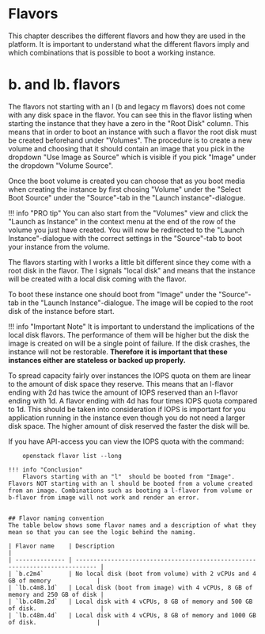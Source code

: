 # Flavors
This chapter describes the different flavors and how they are used in the platform. It is important to understand what the different flavors imply and which combinations that is possible to boot a working instance.

# b. and lb. flavors
The flavors not starting with an l (b and legacy m flavors) does not come with any disk space in the flavor. You can see this in the flavor listing when starting the instance that they have a zero in the "Root Disk" column. This means that in order to boot an instance with such a flavor the root disk must be created beforehand under "Volumes". The procedure is to create a new volume and choosing that it should contain an image that you pick in the dropdown "Use Image as Source" which is visible if you pick "Image" under the dropdown "Volume Source".

Once the boot volume is created you can choose that as you boot media when creating the instance by first chosing "Volume" under the "Select Boot Source" under the "Source"-tab in the "Launch instance"-dialogue. 

!!! info "PRO tip"
    You can also start from the "Volumes" view and click the "Launch as Instance" in the context menu at the end of the row of the volume you just have created. You will now be redirected to the "Launch Instance"-dialogue with the correct settings in the "Source"-tab to boot your instance from the volume.

The flavors starting with l works a little bit different since they come with a root disk in the flavor. The l signals "local disk" and means that the instance will be created with a local disk coming with the flavor.

To boot these instance one should boot from "Image" under the "Source"-tab in the "Launch Instance"-dialogue. The image will be copied to the root disk of the instance before start.

!!! info "Important Note"
    It is important to understand the implications of the local disk flavors. The performance of them will be higher but the disk the image is created on  will be a single point of failure. If the disk crashes, the instance will not be restorable. **Therefore it is important that these instances either are stateless or backed up properly.** 

To spread capacity fairly over instances the IOPS quota on them are linear to the amount of disk space they reserve. This means that an l-flavor ending with 2d has twice the amount of IOPS reserved than an l-flavor ending with 1d. A flavor ending with 4d has four times IOPS quota compared to 1d. This should be taken into consideration if IOPS is important for you application running in the instance even though you do not need a larger disk space. The higher amount of disk reserved the faster the disk will be. 

If you have API-access you can view the IOPS quota with the command:
```
    openstack flavor list --long

!!! info "Conclusion"
    Flavors starting with an "l"  should be booted from "Image". Flavors NOT starting with an l should be booted from a volume created from an image. Combinations such as booting a l-flavor from volume or b-flavor from image will not work and render an error.


## Flavor naming convention
The table below shows some flavor names and a description of what they mean so that you can see the logic behind the naming.

| Flavor name    | Description                                                                  |
| -------------- | ---------------------------------------------------------------------------- |
| `b.c2m4`       | No local disk (boot from volume) with 2 vCPUs and 4 GB of memory             |
| `lb.c4m8.1d`   | Local disk (boot from image) with 4 vCPUs, 8 GB of memory and 250 GB of disk |
| `lb.c48m.2d`   | Local disk with 4 vCPUs, 8 GB of memory and 500 GB of disk.                  |
| `lb.c48m.4d`   | Local disk with 4 vCPUs, 8 GB of memory and 1000 GB of disk.                 |


